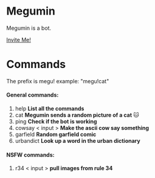 # Megumin
Megumin is a bot. 

[Invite Me!](https://discordapp.com/api/oauth2/authorize?client_id=337569157857935361&permissions=8&scope=bot)
# Commands
The prefix is megu! example: "megu!cat"

#### General commands:
1. help **List all the commands**
2. cat **Megumin sends a random picture of a cat** :cat:
3. ping **Check if the bot is working**
4. cowsay < input > **Make the ascii cow say something**
5. garfield **Random garfield comic**
6. urbandict **Look up a word in the urban dictionary**
#### NSFW commands:
1. r34 < input > **pull images from rule 34**
